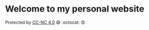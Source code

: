 # Welcome to my personal website

Protected by [CC-NC 4.0](https://creativecommons.org/licenses/by-nc-nd/4.0/deed.en) :smile: :octocat: :rage:
